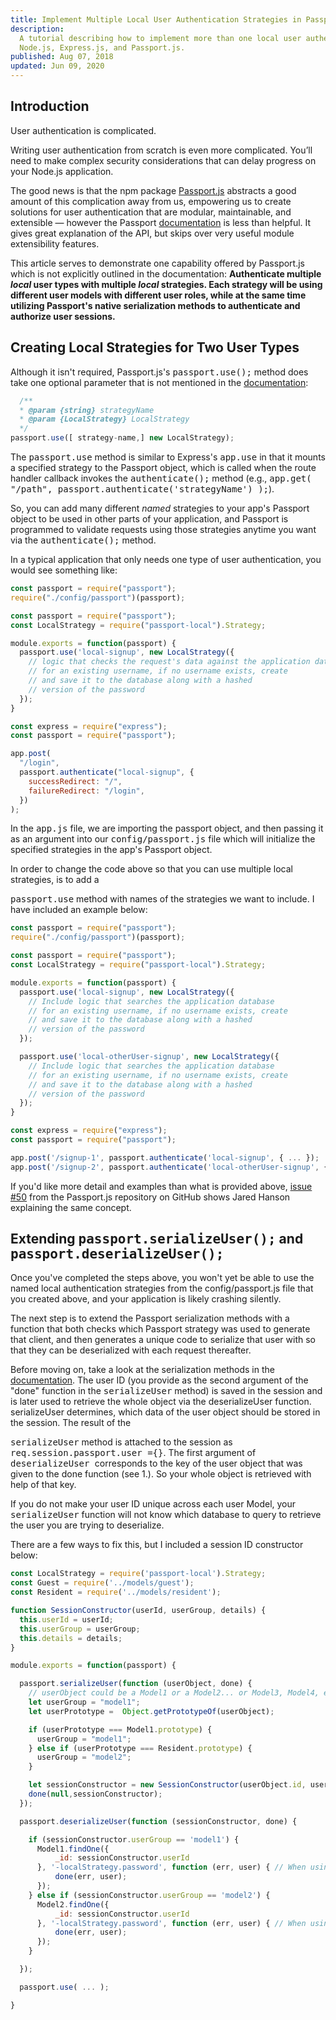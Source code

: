 ```yaml
---
title: Implement Multiple Local User Authentication Strategies in Passport.js
description:
  A tutorial describing how to implement more than one local user authentication strategy using
  Node.js, Express.js, and Passport.js.
published: Aug 07, 2018
updated: Jun 09, 2020
---
```


## Introduction

User authentication is complicated.

Writing user authentication from scratch is even more complicated. You’ll need to make complex
security considerations that can delay progress on your Node.js application.

The good news is that the npm package [Passport.js](https://github.com/jaredhanson/passport)
abstracts a good amount of this complication away from us, empowering us to create solutions for
user authentication that are modular, maintainable, and extensible — however the Passport
[documentation](http://www.passportjs.org/docs/authenticate/) is less than helpful. It gives great
explanation of the API, but skips over very useful module extensibility features.

This article serves to demonstrate one capability offered by Passport.js which is not explicitly
outlined in the documentation: **Authenticate multiple _local_ user types with multiple _local_
strategies. Each strategy will be using different user models with different user roles, while at
the same time utilizing Passport's native serialization methods to authenticate and authorize user
sessions.**

## Creating Local Strategies for Two User Types

Although it isn't required, Passport.js's <kbd>passport.use();</kbd> method does take one optional
parameter that is not mentioned in the [documentation](http://www.passportjs.org/docs/configure/):

```js
  /**
  * @param {string} strategyName
  * @param {LocalStrategy} LocalStrategy
  */
passport.use([ strategy-name,] new LocalStrategy);
```

The <kbd>passport.use</kbd> method is similar to Express's <kbd>app.use</kbd> in that it mounts a
specified strategy to the Passport object, which is called when the route handler callback invokes
the <kbd>authenticate();</kbd> method (e.g., <kbd>app.get( "/path",
passport.authenticate('strategyName') );</kbd>).

So, you can add many different _named_ strategies to your app's Passport object to be used in other
parts of your application, and Passport is programmed to validate requests using those strategies
anytime you want via the <kbd>authenticate();</kbd> method.

In a typical application that only needs one type of user authentication, you would see something
like:

```js
const passport = require("passport");
require("./config/passport")(passport);
```

```js
const passport = require("passport");
const LocalStrategy = require("passport-local").Strategy;

module.exports = function(passport) {
  passport.use('local-signup', new LocalStrategy({
    // logic that checks the request's data against the application database
    // for an existing username, if no username exists, create
    // and save it to the database along with a hashed
    // version of the password
  });
}
```

```js
const express = require("express");
const passport = require("passport");

app.post(
  "/login",
  passport.authenticate("local-signup", {
    successRedirect: "/",
    failureRedirect: "/login",
  })
);
```

In the <kbd>app.js</kbd> file, we are importing the passport object, and then passing it as an
argument into our <kbd>config/passport.js</kbd> file which will initialize the specified strategies
in the app's Passport object.

In order to change the code above so that you can use multiple local strategies, is to add a

<kbd>passport.use</kbd> method with names of the strategies we want to include. I
have included an example below:

```js
const passport = require("passport");
require("./config/passport")(passport);
```

```js
const passport = require("passport");
const LocalStrategy = require("passport-local").Strategy;

module.exports = function(passport) {
  passport.use('local-signup', new LocalStrategy({
    // Include logic that searches the application database
    // for an existing username, if no username exists, create
    // and save it to the database along with a hashed
    // version of the password
  });

  passport.use('local-otherUser-signup', new LocalStrategy({
    // Include logic that searches the application database
    // for an existing username, if no username exists, create
    // and save it to the database along with a hashed
    // version of the password
  });
}
```

```js
const express = require("express");
const passport = require("passport");

app.post('/signup-1', passport.authenticate('local-signup', { ... });
app.post('/signup-2', passport.authenticate('local-otherUser-signup', { ... });
```

If you'd like more detail and examples than what is provided above,
[issue #50](https://github.com/jaredhanson/passport/issues/50) from the Passport.js repository on
GitHub shows Jared Hanson explaining the same concept.

## Extending <kbd>passport.serializeUser();</kbd> and <kbd>passport.deserializeUser();</kbd>

Once you've completed the steps above, you won't yet be able to use the named local authentication
strategies from the config/passport.js file that you created above, and your application is likely
crashing silently.

The next step is to extend the Passport serialization methods with a function that both checks which
Passport strategy was used to generate that client, and then generates a unique code to serialize
that user with so that they can be deserialized with each request thereafter.

Before moving on, take a look at the serialization methods in the
[documentation](http://www.passportjs.org/docs/configure/). The user ID (you provide as the second
argument of the "done" function in the <kbd>serializeUser</kbd> method) is saved in the session and
is later used to retrieve the whole object via the deserializeUser function. serializeUser
determines, which data of the user object should be stored in the session. The result of the

<kbd>serializeUser</kbd> method is attached to the session as
<kbd>req.session.passport.user ={}</kbd>. The first argument of <kbd>
deserializeUser
</kbd> corresponds to the key of the user object that was given to the done function
(see 1.). So your whole object is retrieved with help of that key.

If you do not make your user ID unique across each user Model, your <kbd>serializeUser</kbd>
function will not know which database to query to retrieve the user you are trying to deserialize.

There are a few ways to fix this, but I included a session ID constructor below:

```js
const LocalStrategy = require('passport-local').Strategy;
const Guest = require('../models/guest');
const Resident = require('../models/resident');

function SessionConstructor(userId, userGroup, details) {
  this.userId = userId;
  this.userGroup = userGroup;
  this.details = details;
}

module.exports = function(passport) {

  passport.serializeUser(function (userObject, done) {
    // userObject could be a Model1 or a Model2... or Model3, Model4, etc.
    let userGroup = "model1";
    let userPrototype =  Object.getPrototypeOf(userObject);

    if (userPrototype === Model1.prototype) {
      userGroup = "model1";
    } else if (userPrototype === Resident.prototype) {
      userGroup = "model2";
    }

    let sessionConstructor = new SessionConstructor(userObject.id, userGroup, '');
    done(null,sessionConstructor);
  });

  passport.deserializeUser(function (sessionConstructor, done) {

    if (sessionConstructor.userGroup == 'model1') {
      Model1.findOne({
          _id: sessionConstructor.userId
      }, '-localStrategy.password', function (err, user) { // When using string syntax, prefixing a path with - will flag that path as excluded.
          done(err, user);
      });
    } else if (sessionConstructor.userGroup == 'model2') {
      Model2.findOne({
          _id: sessionConstructor.userId
      }, '-localStrategy.password', function (err, user) { // When using string syntax, prefixing a path with - will flag that path as excluded.
          done(err, user);
      });
    }

  });

  passport.use( ... );

}
```
